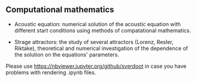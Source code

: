 ## Computational mathematics

+ Acoustic equation: numerical solution of the acoustic equation with different start conditions using methods of compatational mathematics.

+ Strage attractors: the study of several attractors (Lorenz, Resler, Riktake), theoretical and numerical investigation of the dependence of the solution on the equations' parameters. 

Please use https://nbviewer.jupyter.org/github/sverdoot in case you have problems with rendering .ipynb files. 
